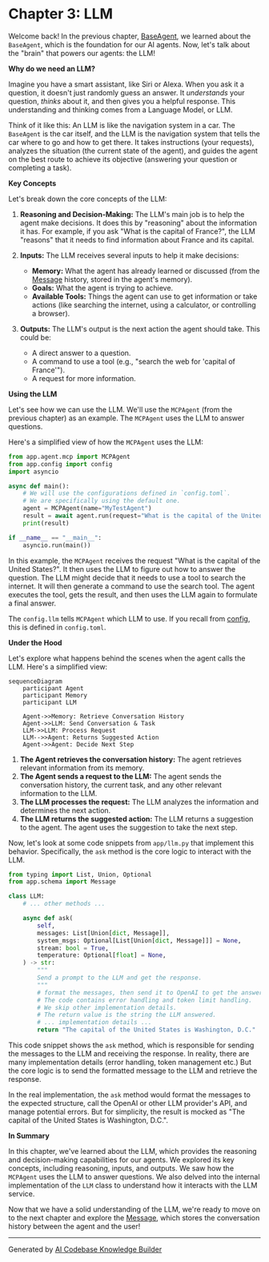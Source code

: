 # Chapter 3: LLM

Welcome back! In the previous chapter, [BaseAgent](02_baseagent.md), we learned about the `BaseAgent`, which is the foundation for our AI agents. Now, let's talk about the "brain" that powers our agents: the LLM!

**Why do we need an LLM?**

Imagine you have a smart assistant, like Siri or Alexa. When you ask it a question, it doesn't just randomly guess an answer. It *understands* your question, *thinks* about it, and then gives you a helpful response.  This understanding and thinking comes from a Language Model, or LLM.

Think of it like this: An LLM is like the navigation system in a car.  The `BaseAgent` is the car itself, and the LLM is the navigation system that tells the car where to go and how to get there. It takes instructions (your requests), analyzes the situation (the current state of the agent), and guides the agent on the best route to achieve its objective (answering your question or completing a task).

**Key Concepts**

Let's break down the core concepts of the LLM:

1.  **Reasoning and Decision-Making:**  The LLM's main job is to help the agent make decisions. It does this by "reasoning" about the information it has.  For example, if you ask "What is the capital of France?", the LLM "reasons" that it needs to find information about France and its capital.

2.  **Inputs:** The LLM receives several inputs to help it make decisions:
    *   **Memory:**  What the agent has already learned or discussed (from the [Message](04_message.md) history, stored in the agent's memory).
    *   **Goals:**  What the agent is trying to achieve.
    *   **Available Tools:**  Things the agent can use to get information or take actions (like searching the internet, using a calculator, or controlling a browser).

3.  **Outputs:** The LLM's output is the next action the agent should take. This could be:
    *   A direct answer to a question.
    *   A command to use a tool (e.g., "search the web for 'capital of France'").
    *   A request for more information.

**Using the LLM**

Let's see how we can use the LLM. We'll use the `MCPAgent` (from the previous chapter) as an example.  The `MCPAgent` uses the LLM to answer questions.

Here's a simplified view of how the `MCPAgent` uses the LLM:

```python
from app.agent.mcp import MCPAgent
from app.config import config
import asyncio

async def main():
    # We will use the configurations defined in `config.toml`.
    # We are specifically using the default one.
    agent = MCPAgent(name="MyTestAgent")
    result = await agent.run(request="What is the capital of the United States?")
    print(result)

if __name__ == "__main__":
    asyncio.run(main())
```

In this example, the `MCPAgent` receives the request "What is the capital of the United States?".  It then uses the LLM to figure out how to answer the question. The LLM might decide that it needs to use a tool to search the internet.  It will then generate a command to use the search tool. The agent executes the tool, gets the result, and then uses the LLM again to formulate a final answer.

The `config.llm` tells `MCPAgent` which LLM to use.  If you recall from [config](01_config.md), this is defined in `config.toml`.

**Under the Hood**

Let's explore what happens behind the scenes when the agent calls the LLM. Here's a simplified view:

```mermaid
sequenceDiagram
    participant Agent
    participant Memory
    participant LLM

    Agent->>Memory: Retrieve Conversation History
    Agent->>LLM: Send Conversation & Task
    LLM->>LLM: Process Request
    LLM-->>Agent: Returns Suggested Action
    Agent->>Agent: Decide Next Step
```

1.  **The Agent retrieves the conversation history:** The agent retrieves relevant information from its memory.
2.  **The Agent sends a request to the LLM:** The agent sends the conversation history, the current task, and any other relevant information to the LLM.
3.  **The LLM processes the request:** The LLM analyzes the information and determines the next action.
4.  **The LLM returns the suggested action:** The LLM returns a suggestion to the agent. The agent uses the suggestion to take the next step.

Now, let's look at some code snippets from `app/llm.py` that implement this behavior. Specifically, the `ask` method is the core logic to interact with the LLM.

```python
from typing import List, Union, Optional
from app.schema import Message

class LLM:
    # ... other methods ...

    async def ask(
        self,
        messages: List[Union[dict, Message]],
        system_msgs: Optional[List[Union[dict, Message]]] = None,
        stream: bool = True,
        temperature: Optional[float] = None,
    ) -> str:
        """
        Send a prompt to the LLM and get the response.
        """
        # format the messages, then send it to OpenAI to get the answer.
        # The code contains error handling and token limit handling.
        # We skip other implementation details.
        # The return value is the string the LLM answered.
        # ... implementation details ...
        return "The capital of the United States is Washington, D.C."
```

This code snippet shows the `ask` method, which is responsible for sending the messages to the LLM and receiving the response.  In reality, there are many implementation details (error handling, token management etc.) But the core logic is to send the formatted message to the LLM and retrieve the response.

In the real implementation, the `ask` method would format the messages to the expected structure, call the OpenAI or other LLM provider's API, and manage potential errors. But for simplicity, the result is mocked as "The capital of the United States is Washington, D.C.".

**In Summary**

In this chapter, we've learned about the LLM, which provides the reasoning and decision-making capabilities for our agents. We explored its key concepts, including reasoning, inputs, and outputs. We saw how the `MCPAgent` uses the LLM to answer questions. We also delved into the internal implementation of the `LLM` class to understand how it interacts with the LLM service.

Now that we have a solid understanding of the LLM, we're ready to move on to the next chapter and explore the [Message](04_message.md), which stores the conversation history between the agent and the user!


---

Generated by [AI Codebase Knowledge Builder](https://github.com/The-Pocket/Tutorial-Codebase-Knowledge)